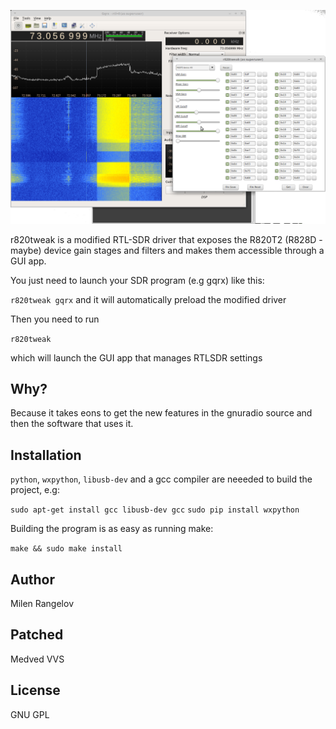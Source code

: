 ![Screenshot](/screenshot/ss.png?raw=true "r820tweak")


r820tweak is a modified RTL-SDR driver that exposes the R820T2 (R828D - maybe) device gain stages and filters and makes them accessible through a GUI app. 

You just need to launch your SDR program (e.g gqrx) like this:

`r820tweak gqrx` and it will automatically preload the modified driver

Then you need to run

`r820tweak` 

which will launch the GUI app that manages RTLSDR settings



## Why?

Because it takes eons to get the new features in the gnuradio source and then the software that uses it.

## Installation

`python`, `wxpython`, `libusb-dev` and a gcc compiler are neeeded to build the project, e.g:

`sudo apt-get install gcc libusb-dev gcc`
`sudo pip install wxpython`

Building the program is as easy as running make:

`make && sudo make install`


## Author

Milen Rangelov

## Patched

Medved VVS

## License

GNU GPL
